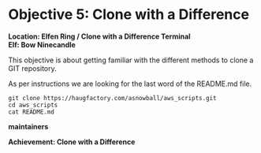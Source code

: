 
# Objective 5: Clone with a Difference
**Location: Elfen Ring / Clone with a Difference Terminal**  
**Elf: Bow Ninecandle**

This objective is about getting familiar with the different methods to clone a GIT repository.

As per instructions we are looking for the last word of the README.md file.
```
git clone https://haugfactory.com/asnowball/aws_scripts.git
cd aws_scripts
cat README.md
```

**maintainers**

**Achievement: Clone with a Difference**
